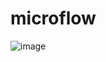 # microflow

![image](https://user-images.githubusercontent.com/107049203/193631956-6707543f-5218-4674-aa9e-5a4979d30352.png)
